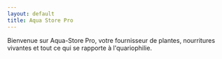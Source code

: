 ```yaml
---
layout: default
title: Aqua Store Pro
---
```


Bienvenue sur Aqua-Store Pro, votre fournisseur de plantes, nourritures vivantes et tout ce qui se rapporte à l'quariophilie.
